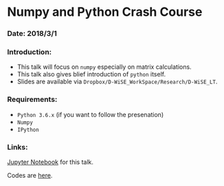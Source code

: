 # Numpy and Python Crash Course

### Date: 2018/3/1
### Introduction:

- This talk will focus on `numpy` especially on matrix calculations.
- This talk also gives blief introduction of `python` itself.
- Slides are available via `Dropbox/D-WiSE_WorkSpace/Research/D-WiSE_LT`.

### Requirements:

- `Python 3.6.x` (if you want to follow the presenation)
- `Numpy`
- `IPython`

### Links:

[Jupyter Notebook](https://github.com/Scstechr/D-WiSE_LT/blob/master/180301/Numpy_and_Python_Crash_Course.ipynb) for this talk. 

Codes are [here](https://github.com/Scstechr/D-WiSE_LT/tree/master/180301/codes).
